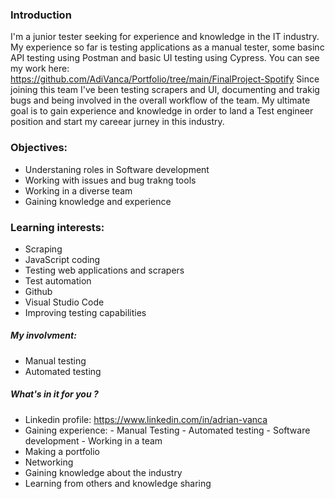 ### Introduction
I'm a junior tester seeking for experience and knowledge in the IT industry.
My experience so far is testing applications as a manual tester, some basinc API testing using Postman and basic UI testing using Cypress. You can see my work here: https://github.com/AdiVanca/Portfolio/tree/main/FinalProject-Spotify
Since joining this team I've been testing scrapers and UI, documenting and trakig bugs and being involved in the overall workflow of the team.
My ultimate goal is to gain experience and knowledge in order to land a Test engineer position and start my careear jurney in this industry.

### Objectives:
- Understaning roles in Software development
- Working with issues and bug trakng tools 
- Working in a diverse team
- Gaining knowledge and experience

### Learning interests:
- Scraping
- JavaScript coding
- Testing web applications and scrapers 
- Test automation
- Github
- Visual Studio Code
- Improving testing capabilities

##### My involvment:
 - Manual testing
 - Automated testing

#####  What's in it for you ?
- Linkedin profile: https://www.linkedin.com/in/adrian-vanca
- Gaining experience:
       - Manual Testing
       - Automated testing
       - Software development
       - Working in a team
- Making a portfolio
- Networking
- Gaining knowledge about the industry
- Learning from others and knowledge sharing

